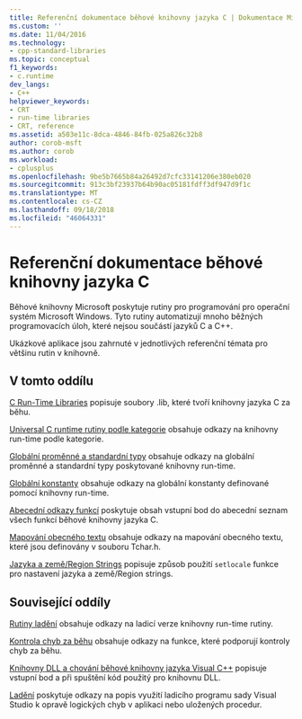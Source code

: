 ```yaml
---
title: Referenční dokumentace běhové knihovny jazyka C | Dokumentace Microsoftu
ms.custom: ''
ms.date: 11/04/2016
ms.technology:
- cpp-standard-libraries
ms.topic: conceptual
f1_keywords:
- c.runtime
dev_langs:
- C++
helpviewer_keywords:
- CRT
- run-time libraries
- CRT, reference
ms.assetid: a503e11c-8dca-4846-84fb-025a826c32b8
author: corob-msft
ms.author: corob
ms.workload:
- cplusplus
ms.openlocfilehash: 9be5b7665b84a26492d7cfc33141206e380eb020
ms.sourcegitcommit: 913c3bf23937b64b90ac05181fdff3df947d9f1c
ms.translationtype: MT
ms.contentlocale: cs-CZ
ms.lasthandoff: 09/18/2018
ms.locfileid: "46064331"
---
```

# <a name="c-run-time-library-reference"></a>Referenční dokumentace běhové knihovny jazyka C

Běhové knihovny Microsoft poskytuje rutiny pro programování pro operační systém Microsoft Windows. Tyto rutiny automatizují mnoho běžných programovacích úloh, které nejsou součástí jazyků C a C++.

Ukázkové aplikace jsou zahrnuté v jednotlivých referenční témata pro většinu rutin v knihovně.

## <a name="in-this-section"></a>V tomto oddílu

[C Run-Time Libraries](../c-runtime-library/crt-library-features.md) popisuje soubory .lib, které tvoří knihovny jazyka C za běhu.

[Universal C runtime rutiny podle kategorie](../c-runtime-library/run-time-routines-by-category.md) obsahuje odkazy na knihovny run-time podle kategorie.

[Globální proměnné a standardní typy](../c-runtime-library/global-variables-and-standard-types.md) obsahuje odkazy na globální proměnné a standardní typy poskytované knihovny run-time.

[Globální konstanty](../c-runtime-library/global-constants.md) obsahuje odkazy na globální konstanty definované pomocí knihovny run-time.

[Abecední odkazy funkcí](../c-runtime-library/reference/crt-alphabetical-function-reference.md) poskytuje obsah vstupní bod do abecední seznam všech funkcí běhové knihovny jazyka C.

[Mapování obecného textu](../c-runtime-library/generic-text-mappings.md) obsahuje odkazy na mapování obecného textu, které jsou definovány v souboru Tchar.h.

[Jazyka a země/Region Strings](../c-runtime-library/locale-names-languages-and-country-region-strings.md) popisuje způsob použití `setlocale` funkce pro nastavení jazyka a země/Region strings.

## <a name="related-sections"></a>Související oddíly

[Rutiny ladění](../c-runtime-library/debug-routines.md) obsahuje odkazy na ladicí verze knihovny run-time rutiny.

[Kontrola chyb za běhu](../c-runtime-library/run-time-error-checking.md) obsahuje odkazy na funkce, které podporují kontroly chyb za běhu.

[Knihovny DLL a chování běhové knihovny jazyka Visual C++](../build/run-time-library-behavior.md) popisuje vstupní bod a při spuštění kód použitý pro knihovnu DLL.

[Ladění](/visualstudio/debugger/debugging-in-visual-studio) poskytuje odkazy na popis využití ladicího programu sady Visual Studio k opravě logických chyb v aplikaci nebo uložených procedur.
